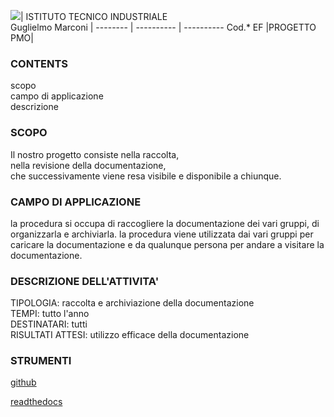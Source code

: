 ![](https://github.com/marconivr/docs/blob/master/docs/PMO/logo.png)| ISTITUTO TECNICO INDUSTRIALE <br>Guglielmo Marconi
 |
-------- | ---------- | ----------
Cod.* EF |PROGETTO PMO|

### CONTENTS
 scopo <br>
 campo di applicazione <br>
 descrizione <br>


### SCOPO 
Il nostro progetto consiste nella raccolta, <br> nella revisione della documentazione, <br>che successivamente viene resa visibile e disponibile a chiunque.


### CAMPO DI APPLICAZIONE
la procedura si occupa di raccogliere la documentazione dei vari gruppi, di organizzarla e archiviarla. la procedura viene utilizzata dai vari gruppi per caricare la documentazione e da qualunque persona per andare a visitare la documentazione.

### DESCRIZIONE DELL'ATTIVITA'
TIPOLOGIA: raccolta e archiviazione della documentazione <br>
TEMPI: tutto l'anno<br>
DESTINATARI: tutti<br>
RISULTATI ATTESI: utilizzo efficace della documentazione<br>

### STRUMENTI
[github](https://github.com/marconivr/docs)

[readthedocs](http://marconivr-docs.readthedocs.io/it/latest)
